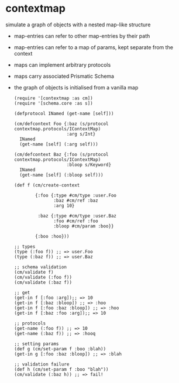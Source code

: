 # contextmap

simulate a graph of objects with a nested map-like structure

* map-entries can refer to other map-entries by their path
* map-entries can refer to a map of params, kept separate from the context
* maps can implement arbitrary protocols
* maps carry associated Prismatic Schema
* the graph of objects is initialised from a vanilla map

      (require '[contextmap :as cm])
      (require '[schema.core :as s])

      (defprotocol INamed (get-name [self]))

      (cm/defcontext Foo {:baz (s/protocol contextmap.protocols/IContextMap)
                          :arg s/Int}
        INamed
        (get-name [self] (:arg self)))

      (cm/defcontext Baz {:foo (s/protocol contextmap.protocols/IContextMap)
                          :bloop s/Keyword}
        INamed
        (get-name [self] (:bloop self)))

      (def f (cm/create-context

              {:foo {:type #cm/type :user.Foo
                     :baz #cm/ref :baz
                     :arg 10}

               :baz {:type #cm/type :user.Baz
                     :foo #cm/ref :foo
                     :bloop #cm/param :boo}}

              {:boo :hoo}))

      ;; types
      (type (:foo f)) ;; => user.Foo
      (type (:baz f)) ;; => user.Baz

      ;; schema validation
      (cm/validate f)
      (cm/validate (:foo f))
      (cm/validate (:baz f))

      ;; get
      (get-in f [:foo :arg]);; => 10
      (get-in f [:baz :bloop]) ;; => :hoo
      (get-in f [:foo :baz :bloop]) ;; => :hoo
      (get-in f [:baz :foo :arg]);; => 10

      ;; protocols
      (get-name (:foo f)) ;; => 10
      (get-name (:baz f)) ;; => :hooq

      ;; setting params
      (def g (cm/set-param f :boo :blah))
      (get-in g [:foo :baz :bloop]) ;; => :blah

      ;; validation failure
      (def h (cm/set-param f :boo "blah"))
      (cm/validate (:baz h)) ;; => fail!
